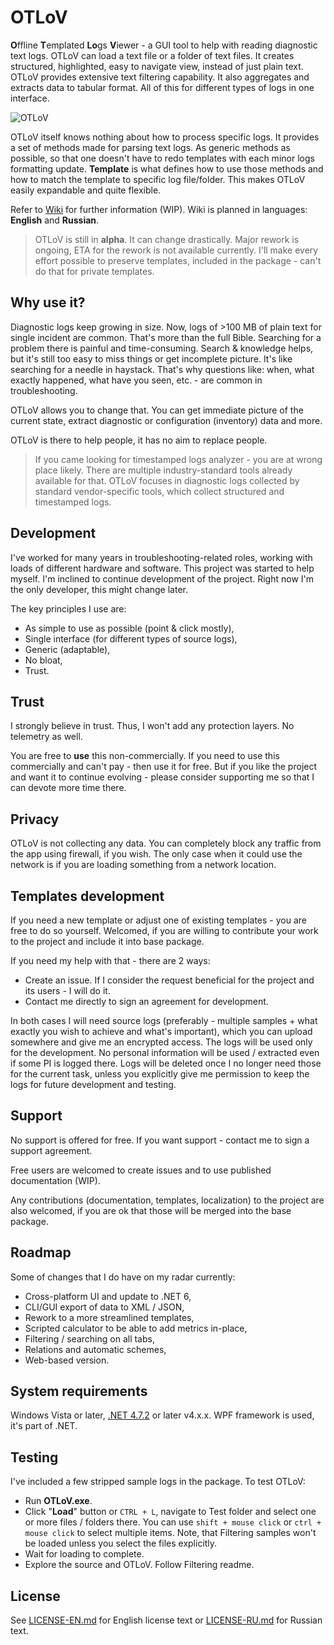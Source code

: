 # OTLoV

**O**ffline **T**emplated **Lo**gs **V**iewer - a GUI tool to help with reading diagnostic text logs. OTLoV can load a text file or a folder of text files. It creates structured, highlighted, easy to navigate view, instead of just plain text. OTLoV provides extensive text filtering capability. It also aggregates and extracts data to tabular format. All of this for different types of logs in one interface.

![OTLoV](/../../wiki/OTLoV.jpg)

OTLoV itself knows nothing about how to process specific logs. It provides a set of methods made for parsing text logs. As generic methods as possible, so that one doesn't have to redo templates with each minor logs formatting update. **Template** is what defines how to use those methods and how to match the template to specific log file/folder. This makes OTLoV easily expandable and quite flexible.

Refer to [Wiki](/../../wiki) for further information (WIP). Wiki is planned in languages: **English** and **Russian**.

>OTLoV is still in **alpha**. It can change drastically. Major rework is ongoing, ETA for the rework is not available currently. I'll make every effort possible to preserve templates, included in the package - can't do that for private templates.

## Why use it?

Diagnostic logs keep growing in size. Now, logs of >100 MB of plain text for single incident are common. That's more than the full Bible. Searching for a problem there is painful and time-consuming. Search & knowledge helps, but it's still too easy to miss things or get incomplete picture. It's like searching for a needle in haystack. That's why questions like: when, what exactly happened, what have you seen, etc. - are common in troubleshooting.

OTLoV allows you to change that. You can get immediate picture of the current state, extract diagnostic or configuration (inventory) data and more.

OTLoV is there to help people, it has no aim to replace people.

> If you came looking for timestamped logs analyzer - you are at wrong place likely. There are multiple industry-standard tools already available for that. OTLoV focuses in diagnostic logs collected by standard vendor-specific tools, which collect structured and timestamped logs.

## Development

I've worked for many years in troubleshooting-related roles, working with loads of different hardware and software. This project was started to help myself. I'm inclined to continue development of the project. Right now I'm the only developer, this might change later.

The key principles I use are:

* As simple to use as possible (point & click mostly),
* Single interface (for different types of source logs),
* Generic (adaptable),
* No bloat,
* Trust.

## Trust

I strongly believe in trust. Thus, I won't add any protection layers. No telemetry as well.

You are free to **use** this non-commercially. If you need to use this commercially and can't pay - then use it for free. But if you like the project and want it to continue evolving - please consider supporting me so that I can devote more time there.

## Privacy

OTLoV is not collecting any data. You can completely block any traffic from the app using firewall, if you wish. The only case when it could use the network is if you are loading something from a network location.

## Templates development

If you need a new template or adjust one of existing templates - you are free to do so yourself. Welcomed, if you are willing to contribute your work to the project and include it into base package.

If you need my help with that - there are 2 ways:

* Create an issue. If I consider the request beneficial for the project and its users - I will do it.
* Contact me directly to sign an agreement for development.

In both cases I will need source logs (preferably - multiple samples + what exactly you wish to achieve and what's important), which you can upload somewhere and give me an encrypted access. The logs will be used only for the development. No personal information will be used / extracted even if some PI is logged there. Logs will be deleted once I no longer need those for the current task, unless you explicitly give me permission to keep the logs for future development and testing.

## Support

No support is offered for free. If you want support - contact me to sign a support agreement.

Free users are welcomed to create issues and to use published documentation (WIP).

Any contributions (documentation, templates, localization) to the project are also welcomed, if you are ok that those will be merged into the base package.

## Roadmap

Some of changes that I do have on my radar currently:

* Cross-platform UI and update to .NET 6,
* CLI/GUI export of data to XML / JSON,
* Rework to a more streamlined templates,
* Scripted calculator to be able to add metrics in-place,
* Filtering / searching on all tabs,
* Relations and automatic schemes,
* Web-based version.

## System requirements

Windows Vista or later, [.NET 4.7.2](https://dotnet.microsoft.com/download/dotnet-framework) or later v4.x.x. WPF framework is used, it's part of .NET.

## Testing

I've included a few stripped sample logs in the package. To test OTLoV:

* Run **OTLoV.exe**.
* Click "**Load**" button or `CTRL + L`, navigate to Test folder and select one or more files / folders there. You can use `shift + mouse click` or `ctrl + mouse click` to select multiple items. Note, that Filtering samples won't be loaded unless you select the files explicitly.
* Wait for loading to complete.
* Explore the source and OTLoV. Follow Filtering readme.

## License

See [LICENSE-EN.md](LICENSE-EN.md) for English license text or [LICENSE-RU.md](LICENSE-RU.md) for Russian text.
